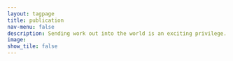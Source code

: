 ```yaml
---
layout: tagpage
title: publication
nav-menu: false
description: Sending work out into the world is an exciting privilege. It is an honour that these projects have found a home in publications, both in print and online.
image:
show_tile: false
---
```

